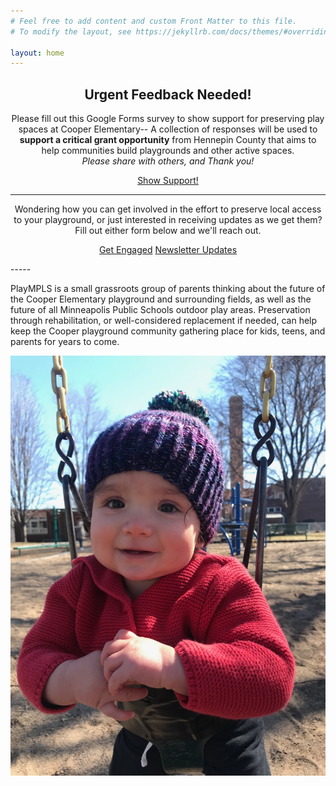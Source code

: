 ```yaml
---
# Feel free to add content and custom Front Matter to this file.
# To modify the layout, see https://jekyllrb.com/docs/themes/#overriding-theme-defaults

layout: home
---
```


<!-- markdownlint-disable first-line-h1 -->

<div style='text-align:center'>

<h2>Urgent Feedback Needed!</h2>
Please fill out this Google Forms survey to show support for preserving play spaces at Cooper Elementary-- A collection of responses will be used to <strong>support a critical grant opportunity</strong> from Hennepin County that aims to help communities build playgrounds and other active spaces. 
<br>
<em>Please share with others, and Thank you!</em>

<a class='cta' href='https://forms.gle/zJsuic8Ug1rL5HZHA' target="_blank" rel="noopener noreferrer">Show Support!</a>



<hr>

Wondering how you can get involved in the effort to preserve local access to your playground, or just interested in receiving updates as we get them?  Fill out either form below and we'll reach out.

<a class='cta lesser' href='https://docs.google.com/forms/d/e/1FAIpQLScLmhXNIg_hJZWXdXx5XVr6FZKLseZBmREgw5_3mbMRJCx0Dg/viewform' target="_blank" rel="noopener noreferrer">Get Engaged</a> <a class='cta lesser' href='https://forms.gle/33KzCGPRNo5in65L7' target="_blank" rel="noopener noreferrer">Newsletter Updates</a>

</div>
-----

PlayMPLS is a small grassroots group of parents thinking about the future of the Cooper Elementary playground and surrounding fields, as well as the future of all Minneapolis Public Schools outdoor play areas.  Preservation through rehabilitation, or well-considered replacement if needed, can help keep the Cooper playground community gathering place for kids, teens, and parents for years to come.

![Cutest kid in a swing, smiling.](./assets/images/swing.webp)